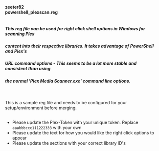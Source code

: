 **zeeter82**  
**powershell_plexscan.reg**  
<br />

##### This reg file can be used for right click shell options in Windows for scanning Plex  
##### content into their respective libraries. It takes advantage of PowerShell and Plex's  
##### URL command options - This seems to be a lot more stable and consistent than using  
##### the normal 'Plex Media Scanner.exe' command line options.  
<br />

This is a sample reg file and needs to be configured for your setup/environment before merging.  
<br />

- Please update the Plex-Token with your unique token. Replace `aaabbbccc111222333` with your own  
- Please update the text for how you would like the right click options to appear  
- Please update the sections with your correct library ID's  